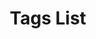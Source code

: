 ---
title: "Tags List"
description: "Tags Membahas segala hal tentang dunia Teknologi, Ilmu Pengetahuan Tekonologi & tentang perkembang dan pembahasan secara mendalam."
cascade:
  thumbnail: /img/300x200.png
---